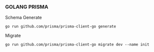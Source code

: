 ### GOLANG PRISMA

Schema Generate
````
go run github.com/prisma/prisma-client-go generate
````

Migrate
````
go run github.com/prisma/prisma-client-go migrate dev --name init
````